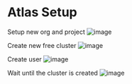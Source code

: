 # Atlas Setup

Setup new org and project
![image](https://github.com/user-attachments/assets/7c5e0c67-4abb-4729-9c97-bd1840c06594)

Create new free cluster
![image](https://github.com/user-attachments/assets/7d6b48f2-3f7d-46a8-8ef8-8be1fd807acd)

Create user
![image](https://github.com/user-attachments/assets/08e17a76-1cdf-4eb0-8a9e-7299452db5b6)

Wait until the cluster is created
![image](https://github.com/user-attachments/assets/d1861798-6d4f-46d9-a9a6-1f5010da5c11)
